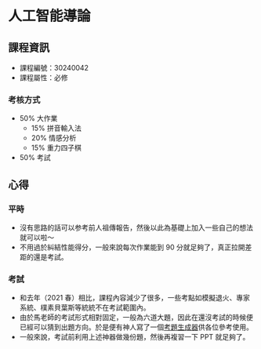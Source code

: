 # 人工智能導論



## 課程資訊

* 課程編號：30240042
* 課程屬性：必修

### 考核方式

* 50% 大作業
  * 15% 拼音輸入法
  * 20% 情感分析
  * 15% 重力四子棋
* 50% 考試



## 心得

### 平時

* 沒有思路的話可以参考前人祖傳報告，然後以此為基礎上加入一些自己的想法就可以啦～
* 不用過於糾結性能得分，一般來說每次作業能到 90 分就足夠了，真正拉開差距的還是考試。



### 考試

* 和去年（2021 春）相比，課程內容減少了很多，一些考點如模擬退火、專家系統、樸素貝葉斯等統統不在考試範圍內。
* 由於馬老師的考試形式相對固定，一般為六道大題，因此在還沒考試的時候便已經可以猜到出題方向。於是便有神人寫了一個[考題生成器](https://github.com/Btlmd/IAI_Gen)供各位參考使用。
* 一般來說，考試前利用上述神器做幾份題，然後再複習一下 PPT 就足夠了。
